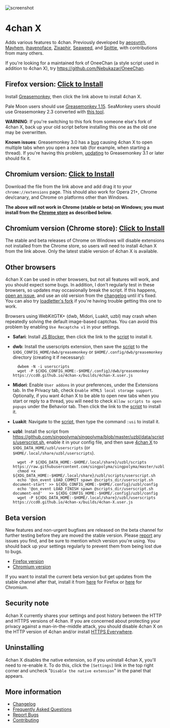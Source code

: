 ![screenshot](https://ccd0.github.io/4chan-x/img/screenshot.png)
# 4chan X
Adds various features to 4chan.
Previously developed by [aeosynth](https://github.com/aeosynth/4chan-x), [Mayhem](https://github.com/MayhemYDG/4chan-x), [ihavenoface](https://github.com/ihavenoface/4chan-x), [Zixaphir](https://github.com/zixaphir/appchan-x), [Seaweed](https://github.com/seaweedchan/4chan-x), and [Spittie](https://github.com/Spittie/4chan-x), with contributions from many others.

If you're looking for a maintained fork of OneeChan (a style script used in addition to 4chan X), try
https://github.com/Nebukazar/OneeChan.

## Firefox version: [Click to Install](https://ccd0.github.io/4chan-x/builds/4chan-X.user.js)
Install [Greasemonkey](https://addons.mozilla.org/en-US/firefox/addon/greasemonkey/), then click the link above to install 4chan X.

Pale Moon users should use [Greasemonkey 1.15](https://addons.mozilla.org/en-US/firefox/addon/greasemonkey/versions/#version-1.15.1-signed). SeaMonkey users should use Greasemonkey 2.3 converted with [this tool](http://addonconverter.fotokraina.com/?url=https://addons.mozilla.org/firefox/downloads/file/282084/greasemonkey-2.3-fx.xpi).

**WARNING**:
If you're switching to this fork from someone else's fork of 4chan X, back up your old script before installing this one as the old one may be overwritten.

**Known issues**:
Greasemonkey 3.0 has a [bug](https://github.com/greasemonkey/greasemonkey/issues/2094) causing 4chan X to open multiple tabs when you open a new tab (for example, when starting a thread). If you're having this problem, [updating](https://addons.mozilla.org/en-US/firefox/addon/greasemonkey/) to Greasemonkey 3.1 or later should fix it.

## Chromium version: [Click to Install](https://ccd0.github.io/4chan-x/builds/4chan-X.crx)
Download the file from the link above and add drag it to your `chrome://extensions` page.
This should also work for Opera 21+, Chrome dev/canary, and Chrome on platforms other than Windows.

**The above will not work in Chrome (stable or beta) on Windows; you must install from the [Chrome store](https://chrome.google.com/webstore/detail/4chan-x/ohnjgmpcibpbafdlkimncjhflgedgpam) as described below.**

## Chromium version (Chrome store): [Click to Install](https://chrome.google.com/webstore/detail/4chan-x/ohnjgmpcibpbafdlkimncjhflgedgpam)
The stable and beta releases of Chrome on Windows will disable extensions not installed from the Chrome store, so users will need to install 4chan X from the link above.
Only the latest stable version of 4chan X is available.

## Other browsers
4chan X can be used in other browsers, but not all features will work, and you should expect some bugs. In addition, I don't regularly test in these browsers, so updates may occasionally break the script. If this happens, [open an issue](https://github.com/ccd0/4chan-x/issues), and use an old version from the [changelog](https://github.com/ccd0/4chan-x/blob/master/CHANGELOG.md) until it's fixed. You can also try [loadletter's fork](https://github.com/loadletter/4chan-x) if you're having trouble getting this one to work.

Browsers using WebKitGTK+ (dwb, Midori, Luakit, uzbl) may crash when repeatedly solving the default image-based captchas. You can avoid this problem by enabling `Use Recaptcha v1` in your settings.

- **Safari**: Install [JS Blocker](http://jsblocker.toggleable.com/), then click the link to the [script](https://ccd0.github.io/4chan-x/builds/4chan-X.user.js) to install it.

- **dwb**: Install the userscripts extension, then save the [script](https://ccd0.github.io/4chan-x/builds/4chan-X.user.js) to the `$XDG_CONFIG_HOME/dwb/greasemonkey` or `$HOME/.config/dwb/greasemonkey` directory (creating it if necessary):

        dwbem -N -i userscripts
        wget -P ${XDG_CONFIG_HOME:-$HOME/.config}/dwb/greasemonkey https://ccd0.github.io/4chan-x/builds/4chan-X.user.js

- **Midori**: Enable `User addons` in your preferences, under the Extensions tab. In the Privacy tab, check `Enable HTML5 local storage support`. Optionally, if you want 4chan X to be able to open new tabs when you start or reply to a thread, you will need to check `Allow scripts to open popups` under the Behavior tab. Then click the link to the [script](https://ccd0.github.io/4chan-x/builds/4chan-X.user.js) to install it.

- **Luakit**: Navigate to the [script](https://ccd0.github.io/4chan-x/builds/4chan-X.user.js), then type the command `:usi` to install it.

- **uzbl**: Install the script from https://github.com/singpolyma/singpolyma/blob/master/uzbl/data/scripts/userscript.sh, enable it in your config file, and then save [4chan X](https://ccd0.github.io/4chan-x/builds/4chan-X.user.js) to `$XDG_DATA_HOME/uzbl/userscripts` (or `$HOME/.local/share/uzbl/userscripts`).

        wget -P ${XDG_DATA_HOME:-$HOME/.local/share}/uzbl/scripts https://raw.githubusercontent.com/singpolyma/singpolyma/master/uzbl/data/scripts/userscript.sh
        chmod +x ${XDG_DATA_HOME:-$HOME/.local/share}/uzbl/scripts/userscript.sh
        echo '@on_event LOAD_COMMIT spawn @scripts_dir/userscript.sh document-start' >> ${XDG_CONFIG_HOME:-$HOME/.config}/uzbl/config
        echo '@on_event LOAD_FINISH spawn @scripts_dir/userscript.sh document-end'   >> ${XDG_CONFIG_HOME:-$HOME/.config}/uzbl/config
        wget -P ${XDG_DATA_HOME:-$HOME/.local/share}/uzbl/userscripts https://ccd0.github.io/4chan-x/builds/4chan-X.user.js

## Beta version
New features and non-urgent bugfixes are released on the beta channel for further testing before they are moved the stable version. Please [report](https://github.com/ccd0/4chan-x/issues) any issues you find, and be sure to mention which version you're using. You should back up your settings regularly to prevent them from being lost due to bugs.
- [Firefox version](https://ccd0.github.io/4chan-x/builds/4chan-X-beta.user.js)
- [Chromium version](https://ccd0.github.io/4chan-x/builds/4chan-X-beta.crx)

If you want to install the current beta version but get updates from the stable channel after that, install it from [here](https://github.com/ccd0/4chan-x/raw/beta/builds/4chan-X.user.js) for Firefox or [here](https://github.com/ccd0/4chan-x/raw/beta/builds/4chan-X.crx) for Chromium.

## Security note
4chan X currently shares your settings and post history between the HTTP and HTTPS versions of 4chan. If you are concerned about protecting your privacy against a man-in-the-middle attack, you should disable 4chan X on the HTTP version of 4chan and/or install [HTTPS Everywhere](https://www.eff.org/https-everywhere).

## Uninstalling
4chan X disables the native extension, so if you uninstall 4chan X, you'll need to re-enable it. To do this, click the `[Settings]` link in the top right corner and uncheck "`Disable the native extension`" in the panel that appears.

## More information
- [Changelog](https://github.com/ccd0/4chan-x/blob/master/CHANGELOG.md)
- [Frequently Asked Questions](https://github.com/ccd0/4chan-x/wiki/Frequently-Asked-Questions)
- [Report Bugs](https://github.com/ccd0/4chan-x/issues)
- [Contributing](https://github.com/ccd0/4chan-x/blob/master/CONTRIBUTING.md)

